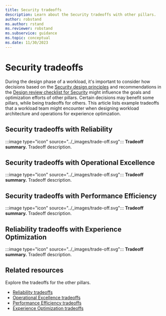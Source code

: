 ```yaml
---
title: Security tradeoffs
description: Learn about the Security tradeoffs with other pillars.
author: robstand
ms.author: rstand
ms.reviewer: robstand
ms.subservice: guidance
ms.topic: conceptual
ms.date: 11/30/2023
---
```


# Security tradeoffs

During the design phase of a workload, it's important to consider how decisions based on the [Security design principles](./principles.md) and recommendations in the [Design review checklist for Security](./checklist.md) might influence the goals and optimization efforts of other pillars. Certain decisions may benefit some pillars, while being tradeoffs for others. This article lists example tradeoffs that a workload team might encounter when designing workload architecture and operations for experience optimzation.

## Security tradeoffs with Reliability

:::image type="icon" source="../_images/trade-off.svg"::: **Tradeoff summary.** Tradeoff description.

## Security tradeoffs with Operational Excellence

:::image type="icon" source="../_images/trade-off.svg"::: **Tradeoff summary.** Tradeoff description.

## Security tradeoffs with Performance Efficiency

:::image type="icon" source="../_images/trade-off.svg"::: **Tradeoff summary.** Tradeoff description.

## Reliability tradeoffs with Experience Optimization

:::image type="icon" source="../_images/trade-off.svg"::: **Tradeoff summary.** Tradeoff description.

## Related resources

Explore the tradeoffs for the other pillars.

- [Reliability tradeoffs](../reliability/tradeoffs.md)
- [Operational Excellence tradeoffs](../operational-excellence/tradeoffs.md)
- [Performance Efficiency tradeoffs](../performance-efficiency/tradeoffs.md)
- [Experience Optimization tradeoffs](../experience-optimization/tradeoffs.md)
